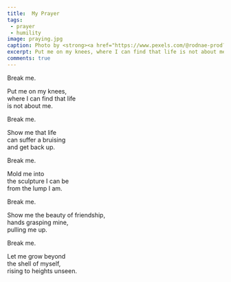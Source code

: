 ```yaml
---
title:  My Prayer
tags:
 - prayer
 - humility
image: praying.jpg
caption: Photo by <strong><a href="https://www.pexels.com/@rodnae-prod?utm_content=attributionCopyText&utm_medium=referral&utm_source=pexels">RODNAE Productions</a></strong> from <strong><a href="https://www.pexels.com/photo/man-love-people-table-5875442/?utm_content=attributionCopyText&utm_medium=referral&utm_source=pexels">Pexels</a></strong>
excerpt: Put me on my knees, where I can find that life is not about me.
comments: true
---
```


Break me.

Put me on my knees,<br />
where I can find that life<br />
is not about me.

Break me.

Show me that life<br />
can suffer a bruising<br />
and get back up.

Break me.

Mold me into<br />
the sculpture I can be<br />
from the lump I am.

Break me.

Show me the beauty of friendship,<br />
hands grasping mine,<br />
pulling me up.

Break me.

Let me grow beyond<br />
the shell of myself,<br />
rising to heights unseen.
